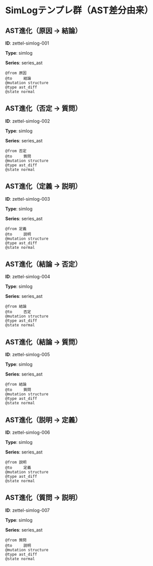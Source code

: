 # SimLogテンプレ群（AST差分由来）

## AST進化（原因 →   結論）

**ID**: zettel-simlog-001

**Type**: simlog

**Series**: series_ast

```dsl
@from 原因
@to     結論
@mutation structure
@type ast_diff
@state normal
```

## AST進化（否定 →   質問）

**ID**: zettel-simlog-002

**Type**: simlog

**Series**: series_ast

```dsl
@from 否定
@to     質問
@mutation structure
@type ast_diff
@state normal
```

## AST進化（定義 →   説明）

**ID**: zettel-simlog-003

**Type**: simlog

**Series**: series_ast

```dsl
@from 定義
@to     説明
@mutation structure
@type ast_diff
@state normal
```

## AST進化（結論 →   否定）

**ID**: zettel-simlog-004

**Type**: simlog

**Series**: series_ast

```dsl
@from 結論
@to     否定
@mutation structure
@type ast_diff
@state normal
```

## AST進化（結論 →   質問）

**ID**: zettel-simlog-005

**Type**: simlog

**Series**: series_ast

```dsl
@from 結論
@to     質問
@mutation structure
@type ast_diff
@state normal
```

## AST進化（説明 →   定義）

**ID**: zettel-simlog-006

**Type**: simlog

**Series**: series_ast

```dsl
@from 説明
@to     定義
@mutation structure
@type ast_diff
@state normal
```

## AST進化（質問 →   説明）

**ID**: zettel-simlog-007

**Type**: simlog

**Series**: series_ast

```dsl
@from 質問
@to     説明
@mutation structure
@type ast_diff
@state normal
```

